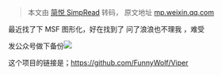 > 本文由 [简悦 SimpRead](http://ksria.com/simpread/) 转码， 原文地址 [mp.weixin.qq.com](https://mp.weixin.qq.com/s/w3ZoIXf2xhH3pfZ2PtrMVA)

最近找了下 MSF 图形化，好在找到了 问了浪浪也不理我 ，难受

发公众号做下备份![](https://mmbiz.qpic.cn/sz_mmbiz_png/k89AZuPTXhwhzfDKSR1GuiaSm4icaOebnuiaI5SEVLnFhtuqPwgNptzA3zQ9nia2DicJ8ic6j4xDyfkqicj109bUJdWog/640?wx_fmt=png)

这个项目的链接是；https://github.com/FunnyWolf/Viper
